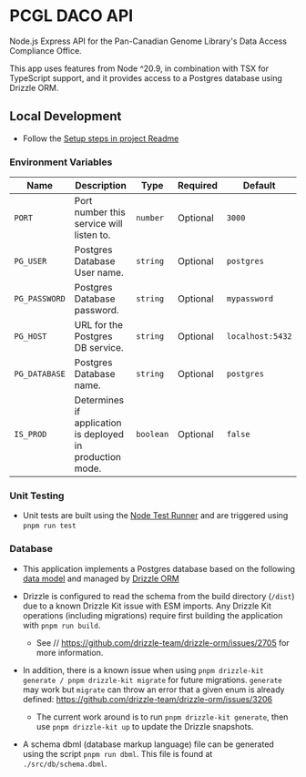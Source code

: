 # PCGL DACO API

Node.js Express API for the Pan-Canadian Genome Library's Data Access Compliance Office.

This app uses features from Node ^20.9, in combination with TSX for TypeScript support, and it provides access to a Postgres database using Drizzle ORM.

## Local Development

- Follow the [Setup steps in project Readme](../../README.md)

### Environment Variables

| Name                                             | Description                                                                                                                     | Type     | Required | Default                                                                                                                                                        |
| ------------------------------------------------ | ------------------------------------------------------------------------------------------------------------------------------- | -------- | -------- | -------------------------------------------------------------------------------------------------------------------------------------------------------------- |
| `PORT`                                           | Port number this service will listen to.                                                                                        | `number` | Optional | `3000`                                                                                                                                                         |
| `PG_USER`                                       | Postgres Database User name.      | `string` | Optional | `postgres`                                                                                                                                                   |
| `PG_PASSWORD` | Postgres Database password.                                             | `string` | Optional | `mypassword`                                                                                                                          |
| `PG_HOST`                                | URL for the Postgres DB service.                                                                                              | `string` | Optional | `localhost:5432`                                                                                                                                        |
| `PG_DATABASE`                              | Postgres Database name.                                                                                            | `string` | Optional | `postgres`                                                                                                                                        |
| `IS_PROD`                              | Determines if application is deployed in production mode.                                                                                            | `boolean` | Optional | `false`                                                                                                                                        |

### Unit Testing

- Unit tests are built using the [Node Test Runner](https://nodejs.org/api/test.html) and are triggered using `pnpm run test`

### Database

- This application implements a Postgres database based on the following [data model](../../docs/model/README.md) and managed by [Drizzle ORM](https://orm.drizzle.team/docs/overview)

- Drizzle is configured to read the schema from the build directory (`/dist`) due to a known Drizzle Kit issue with ESM imports. Any Drizzle Kit operations (including migrations) require first building the application with `pnpm run build`.

    - See // https://github.com/drizzle-team/drizzle-orm/issues/2705 for more information.

- In addition, there is a known issue when using `pnpm drizzle-kit generate / pnpm drizzle-kit migrate` for future migrations. `generate` may work but `migrate` can throw an error that a given enum is already defined:  https://github.com/drizzle-team/drizzle-orm/issues/3206

    - The current work around is to run `pnpm drizzle-kit generate`, then use `pnpm drizzle-kit up` to update the Drizzle snapshots.

- A schema dbml (database markup language) file can be generated using the script `pnpm run dbml`. This file is found at `./src/db/schema.dbml`.
